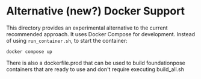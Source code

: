 # Alternative (new?) Docker Support

This directory provides an experimental alternative to the current recommended approach.  It uses Docker Compose for development.  Instead of using `run_container.sh`, to start the container:

```
docker compose up
```

There is also a dockerfile.prod that can be used to build foundationpose containers that are ready to use and don't require executing build_all.sh